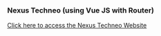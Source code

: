 <h3>Nexus Techneo (using Vue JS with Router)</h3>
<a href="https://vik-kalsi.github.io/vue-NexusTechneo/">Click here to access the Nexus Techneo Website</a>
